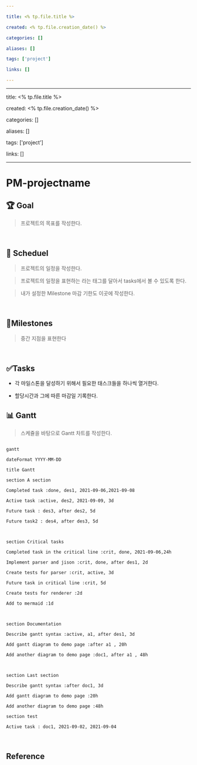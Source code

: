 ```yaml
---

title: <% tp.file.title %>

created: <% tp.file.creation_date() %>

categories: []

aliases: []

tags: ['project']

links: []

---
```

---

title: <% tp.file.title %>

created: <% tp.file.creation_date() %>

categories: []

aliases: []

tags: ['project']

links: []

---

  

# PM-projectname

## 🏆 Goal

> 프로젝트의 목표를 작성한다.

<br>

  

## 📅 Scheduel

> 프로젝트의 일정을 작성한다.

> 프로젝트의 일정을 표현하는 라는 태그를 달아서 tasks에서 볼 수 있도록 한다.

>내가 설정한 Milestone 마감 기한도 이곳에 작성한다.

  

<br>

## 💎Milestones

> 중간 지점을 표현한다

  

<br>

  

## ✅Tasks

- 각 마일스톤을 달성하기 위해서 필요한 태스크들을 하나씩 열거한다.

- 할당시간과 그에 따른 마감일 기록한다.

  

## 📊 Gantt

> 스케쥴을 바탕으로 Gantt 차트를 작성한다.

```mermaid

gantt

dateFormat YYYY-MM-DD

title Gantt

section A section

Completed task :done, des1, 2021-09-06,2021-09-08

Active task :active, des2, 2021-09-09, 3d

Future task : des3, after des2, 5d

Future task2 : des4, after des3, 5d

  

section Critical tasks

Completed task in the critical line :crit, done, 2021-09-06,24h

Implement parser and jison :crit, done, after des1, 2d

Create tests for parser :crit, active, 3d

Future task in critical line :crit, 5d

Create tests for renderer :2d

Add to mermaid :1d

  

section Documentation

Describe gantt syntax :active, a1, after des1, 3d

Add gantt diagram to demo page :after a1 , 20h

Add another diagram to demo page :doc1, after a1 , 48h

  

section Last section

Describe gantt syntax :after doc1, 3d

Add gantt diagram to demo page :20h

Add another diagram to demo page :48h

section test

Active task : doc1, 2021-09-02, 2021-09-04

```

  

<br>

## Reference